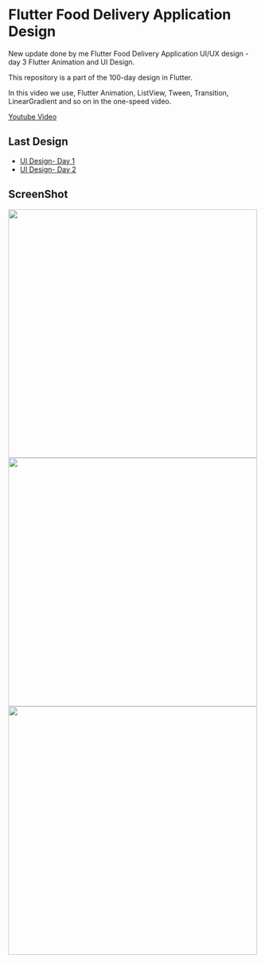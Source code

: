 # Flutter Food Delivery Application Design
New update done by me
Flutter Food Delivery Application UI/UX design - day 3 Flutter Animation and UI Design.

This repository is a part of the 100-day design in Flutter.

In this video we use, Flutter Animation, ListView, Tween, Transition, LinearGradient and so on in the one-speed video.

[Youtube Video](https://youtu.be/lff21mmYhvQ)

## Last Design
- [UI Design- Day 1](https://github.com/afgprogrammer/flutter-inspiration-app-ui)
- [UI Design- Day 2](https://github.com/afgprogrammer/Flutter-trip-app-ui)

## ScreenShot

<img src="assets/screenshot/one.png" height="500em" /><img src="assets/screenshot/two.png" height="500em" /><img src="assets/screenshot/three.png" height="500em" />

